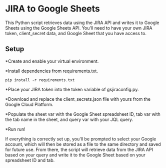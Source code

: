# JIRA to Google Sheets

This Python script retrieves data using the JIRA API and writes it to Google Sheets using the Google Sheets API. You'll need to have your own JIRA token, client_secret data, and Google Sheet that you have access to.

## Setup

*Create and enable your virtual environment.

*Install dependencies from requirements.txt.
```
pip install -r requirements.txt
```

*Place your JIRA token into the token variable of gsjiraconfig.py.

*Download and replace the client_secrets.json file with yours from the Google Cloud Platform.

*Populate the sheet var with the Google Sheet spreadsheet ID, tab var with the tab name in the sheet, and query var with your JQL query.

*Run run!

If everything is correctly set up, you'll be prompted to select your Google account, which will then be stored as a file to the same directory and saved for future use. From there, the script will retrieve data from the JIRA API based on your query and write it to the Google Sheet based on your spreadsheet ID and tab.